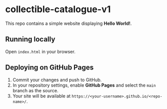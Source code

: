# collectible-catalogue-v1

This repo contains a simple website displaying **Hello World!**.

## Running locally

Open `index.html` in your browser.

## Deploying on GitHub Pages

1. Commit your changes and push to GitHub.
2. In your repository settings, enable **GitHub Pages** and select the `main` branch as the source.
3. Your site will be available at `https://<your-username>.github.io/<repo-name>/`.
